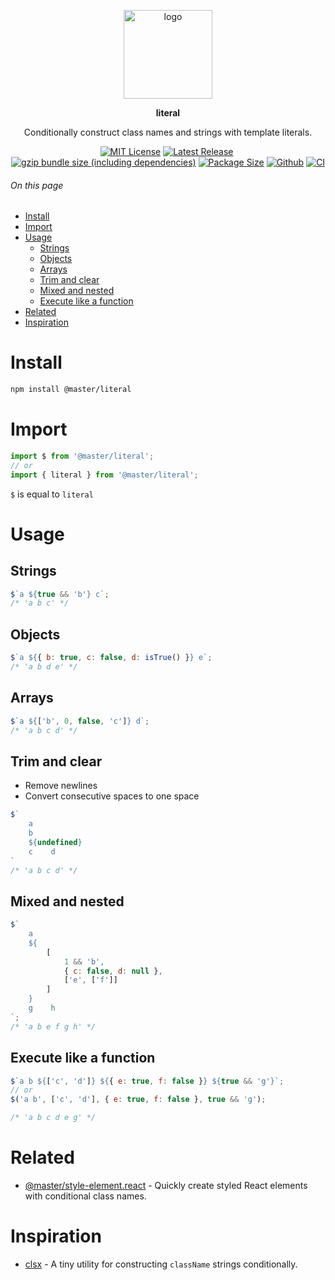 <br><br>
<div align="center">

<p align="center">
    <img src="https://raw.githubusercontent.com/master-co/package/document/images/logo-and-text.svg" alt="logo" width="142">
</p>
<p align="center">
    <b><!-- name -->literal<!----></b>
</p>
<p align="center"><!-- package.description -->Conditionally construct class names and strings with template literals.<!----></p>
<p align="center">
<!-- badges.map((badge) => `<a href="${badge.href}"><img src="${badge.src}" alt="${badge.alt}"></a>`).join('&nbsp;')--><a href="https://github.com/master-co/literal/blob/main/LICENSE"><img src="https://flat.badgen.net/github/license/master-co/literal?color=yellow" alt="MIT License"></a>&nbsp;<a href="https://www.npmjs.com/package/@master/literal"><img src="https://flat.badgen.net/npm/v/@master/literal?icon=npm&label&color=yellow" alt="Latest Release"></a>&nbsp;<a href="https://bundlephobia.com/package/@master/literal"><img src="https://flat.badgen.net/bundlephobia/minzip/@master/literal?icon=packagephobia&label&color=yellow" alt="gzip bundle size (including dependencies)"></a>&nbsp;<a href="https://unpkg.com/@master/literal 'brotli package size (without dependencies)"><img src="https://flat.badgen.net/badgesize/brotli/https://cdn.jsdelivr.net/npm/@master/literal?icon=jsdelivr&label&color=yellow)" alt="Package Size"></a>&nbsp;<a href="https://github.com/master-co/literal"><img src="https://flat.badgen.net/badge/icon/master-co%2Fliteral?icon=github&label&color=yellow)" alt="Github"></a>&nbsp;<a href="https://circleci.com/gh/master-co/workflows/literal/tree/main"><img src="https://flat.badgen.net/github/status/master-co/literal/main/ci/circleci?icon=circleci" alt="CI"></a><!---->
</p>
</div>

###### On this page
- [Install](#install)
- [Import](#import)
- [Usage](#usage)
  - [Strings](#strings)
  - [Objects](#objects)
  - [Arrays](#arrays)
  - [Trim and clear](#trim-and-clear)
  - [Mixed and nested](#mixed-and-nested)
  - [Execute like a function](#execute-like-a-function)
- [Related](#related)
- [Inspiration](#inspiration)

# Install
```sh
npm install @master/literal
```

# Import
```js
import $ from '@master/literal';
// or
import { literal } from '@master/literal';
```
`$` is equal to `literal`

# Usage

## Strings
```js
$`a ${true && 'b'} c`;
/* 'a b c' */
```

## Objects
```js
$`a ${{ b: true, c: false, d: isTrue() }} e`;
/* 'a b d e' */
```

## Arrays
```js
$`a ${['b', 0, false, 'c']} d`;
/* 'a b c d' */
```

## Trim and clear
- Remove newlines
- Convert consecutive spaces to one space
```js
$`
    a
    b
    ${undefined}
    c    d
`
/* 'a b c d' */
```

## Mixed and nested
```js
$`
    a
    ${
        [
            1 && 'b',
            { c: false, d: null },
            ['e', ['f']]
        ]
    }
    g    h
`;
/* 'a b e f g h' */
```

## Execute like a function
```js
$`a b ${['c', 'd']} ${{ e: true, f: false }} ${true && 'g'}`;
// or
$('a b', ['c', 'd'], { e: true, f: false }, true && 'g');

/* 'a b c d e g' */
```

# Related
- [@master/style-element.react](https://github.com/master-co/style-element.react) - Quickly create styled React elements with conditional class names.

# Inspiration
- [clsx](https://github.com/lukeed/clsx) - A tiny utility for constructing `className` strings conditionally.